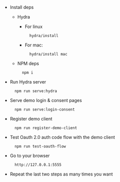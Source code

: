 - Install deps

    - Hydra

        - For linux

                hydra/install

        - For mac:

                hydra/install mac

    - NPM deps

            npm i

- Run Hydra server

        npm run serve:hydra

- Serve demo login & consent pages

        npm run serve:login-consent

- Register demo client

        npm run register-demo-client

- Test Oauth 2.0 auth code flow with the demo client

        npm run test-oauth-flow

- Go to your browser

        http://127.0.0.1:5555

- Repeat the last two steps as many times you want
